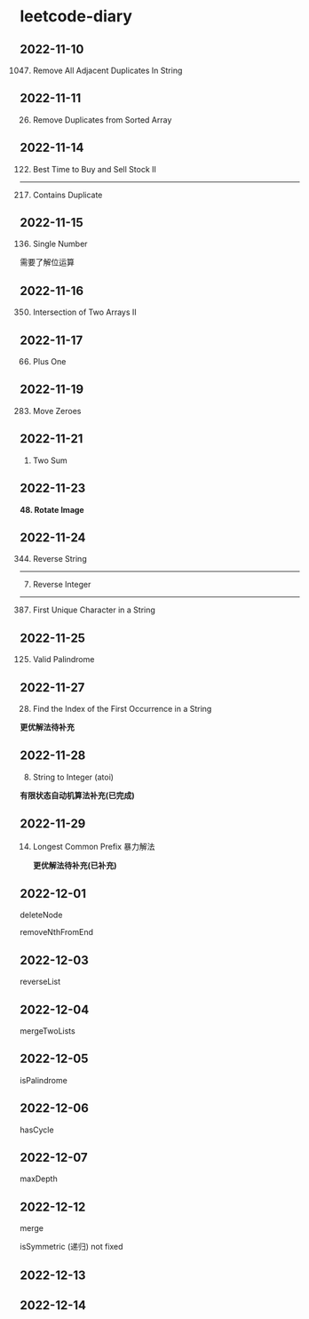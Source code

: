 # leetcode-diary

## 2022-11-10

1047. Remove All Adjacent Duplicates In String

## 2022-11-11

26. Remove Duplicates from Sorted Array

## 2022-11-14

122. Best Time to Buy and Sell Stock II

---

217. Contains Duplicate

## 2022-11-15

136. Single Number

需要了解位运算

## 2022-11-16

350. Intersection of Two Arrays II

## 2022-11-17

66. Plus One

## 2022-11-19

283. Move Zeroes

## 2022-11-21

1. Two Sum

## 2022-11-23

**48. Rotate Image**

## 2022-11-24

344. Reverse String

---

7. Reverse Integer

---

387. First Unique Character in a String

## 2022-11-25

125. Valid Palindrome

## 2022-11-27

28. Find the Index of the First Occurrence in a String

**更优解法待补充**

## 2022-11-28

8. String to Integer (atoi)

**有限状态自动机算法补充(已完成)**

## 2022-11-29

14. Longest Common Prefix
    暴力解法

    **更优解法待补充(已补充)**

## 2022-12-01

deleteNode

removeNthFromEnd

## 2022-12-03

reverseList

## 2022-12-04

mergeTwoLists

## 2022-12-05

isPalindrome

## 2022-12-06

hasCycle

## 2022-12-07

maxDepth

## 2022-12-12

merge

isSymmetric (递归) not fixed

## 2022-12-13

## 2022-12-14
